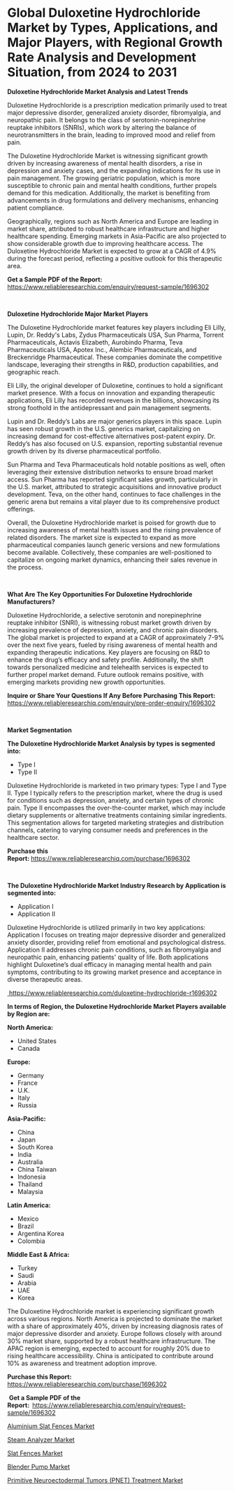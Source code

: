 <p><h1>Global Duloxetine Hydrochloride Market by Types, Applications, and Major Players, with Regional Growth Rate Analysis and Development Situation, from 2024 to 2031</h1></p><p><strong>Duloxetine Hydrochloride Market Analysis and Latest Trends</strong></p>
<p><p>Duloxetine Hydrochloride is a prescription medication primarily used to treat major depressive disorder, generalized anxiety disorder, fibromyalgia, and neuropathic pain. It belongs to the class of serotonin-norepinephrine reuptake inhibitors (SNRIs), which work by altering the balance of neurotransmitters in the brain, leading to improved mood and relief from pain.</p><p>The Duloxetine Hydrochloride Market is witnessing significant growth driven by increasing awareness of mental health disorders, a rise in depression and anxiety cases, and the expanding indications for its use in pain management. The growing geriatric population, which is more susceptible to chronic pain and mental health conditions, further propels demand for this medication. Additionally, the market is benefiting from advancements in drug formulations and delivery mechanisms, enhancing patient compliance.</p><p>Geographically, regions such as North America and Europe are leading in market share, attributed to robust healthcare infrastructure and higher healthcare spending. Emerging markets in Asia-Pacific are also projected to show considerable growth due to improving healthcare access. The Duloxetine Hydrochloride Market is expected to grow at a CAGR of 4.9% during the forecast period, reflecting a positive outlook for this therapeutic area.</p></p>
<p><strong>Get a Sample PDF of the Report:&nbsp;</strong> <a href="https://www.reliableresearchiq.com/enquiry/request-sample/1696302?utm_campaign=123&utm_medium=2&utm_source=Github&utm_content=ia&utm_term=20102024&utm_id=duloxetine-hydrochloride">https://www.reliableresearchiq.com/enquiry/request-sample/1696302</a></p>
<p>&nbsp;</p>
<p><strong>Duloxetine Hydrochloride Major Market Players</strong></p>
<p><p>The Duloxetine Hydrochloride market features key players including Eli Lilly, Lupin, Dr. Reddy's Labs, Zydus Pharmaceuticals USA, Sun Pharma, Torrent Pharmaceuticals, Actavis Elizabeth, Aurobindo Pharma, Teva Pharmaceuticals USA, Apotex Inc., Alembic Pharmaceuticals, and Breckenridge Pharmaceutical. These companies dominate the competitive landscape, leveraging their strengths in R&D, production capabilities, and geographic reach.</p><p>Eli Lilly, the original developer of Duloxetine, continues to hold a significant market presence. With a focus on innovation and expanding therapeutic applications, Eli Lilly has recorded revenues in the billions, showcasing its strong foothold in the antidepressant and pain management segments.</p><p>Lupin and Dr. Reddy’s Labs are major generics players in this space. Lupin has seen robust growth in the U.S. generics market, capitalizing on increasing demand for cost-effective alternatives post-patent expiry. Dr. Reddy’s has also focused on U.S. expansion, reporting substantial revenue growth driven by its diverse pharmaceutical portfolio.</p><p>Sun Pharma and Teva Pharmaceuticals hold notable positions as well, often leveraging their extensive distribution networks to ensure broad market access. Sun Pharma has reported significant sales growth, particularly in the U.S. market, attributed to strategic acquisitions and innovative product development. Teva, on the other hand, continues to face challenges in the generic arena but remains a vital player due to its comprehensive product offerings.</p><p>Overall, the Duloxetine Hydrochloride market is poised for growth due to increasing awareness of mental health issues and the rising prevalence of related disorders. The market size is expected to expand as more pharmaceutical companies launch generic versions and new formulations become available. Collectively, these companies are well-positioned to capitalize on ongoing market dynamics, enhancing their sales revenue in the process.</p></p>
<p>&nbsp;</p>
<p><strong>What Are The Key Opportunities For Duloxetine Hydrochloride Manufacturers?</strong></p>
<p><p>Duloxetine Hydrochloride, a selective serotonin and norepinephrine reuptake inhibitor (SNRI), is witnessing robust market growth driven by increasing prevalence of depression, anxiety, and chronic pain disorders. The global market is projected to expand at a CAGR of approximately 7-9% over the next five years, fueled by rising awareness of mental health and expanding therapeutic indications. Key players are focusing on R&D to enhance the drug’s efficacy and safety profile. Additionally, the shift towards personalized medicine and telehealth services is expected to further propel market demand. Future outlook remains positive, with emerging markets providing new growth opportunities.</p></p>
<p><strong>Inquire or Share Your Questions If Any Before Purchasing This Report:</strong> <a href="https://www.reliableresearchiq.com/enquiry/pre-order-enquiry/1696302?utm_campaign=123&utm_medium=2&utm_source=Github&utm_content=ia&utm_term=20102024&utm_id=duloxetine-hydrochloride">https://www.reliableresearchiq.com/enquiry/pre-order-enquiry/1696302</a></p>
<p>&nbsp;</p>
<p><strong>Market Segmentation</strong></p>
<p><strong>The Duloxetine Hydrochloride Market Analysis by types is segmented into:</strong></p>
<p><ul><li>Type I</li><li>Type II</li></ul></p>
<p><p>Duloxetine Hydrochloride is marketed in two primary types: Type I and Type II. Type I typically refers to the prescription market, where the drug is used for conditions such as depression, anxiety, and certain types of chronic pain. Type II encompasses the over-the-counter market, which may include dietary supplements or alternative treatments containing similar ingredients. This segmentation allows for targeted marketing strategies and distribution channels, catering to varying consumer needs and preferences in the healthcare sector.</p></p>
<p><strong>Purchase this Report:&nbsp;</strong><a href="https://www.reliableresearchiq.com/purchase/1696302?utm_campaign=123&utm_medium=2&utm_source=Github&utm_content=ia&utm_term=20102024&utm_id=duloxetine-hydrochloride">https://www.reliableresearchiq.com/purchase/1696302</a></p>
<p>&nbsp;</p>
<p><strong>The Duloxetine Hydrochloride Market Industry Research by Application is segmented into:</strong></p>
<p><ul><li>Application I</li><li>Application II</li></ul></p>
<p><p>Duloxetine Hydrochloride is utilized primarily in two key applications: Application I focuses on treating major depressive disorder and generalized anxiety disorder, providing relief from emotional and psychological distress. Application II addresses chronic pain conditions, such as fibromyalgia and neuropathic pain, enhancing patients' quality of life. Both applications highlight Duloxetine’s dual efficacy in managing mental health and pain symptoms, contributing to its growing market presence and acceptance in diverse therapeutic areas.</p></p>
<p><a href="https://www.reliableresearchiq.com/duloxetine-hydrochloride-r1696302?utm_campaign=123&utm_medium=2&utm_source=Github&utm_content=ia&utm_term=20102024&utm_id=duloxetine-hydrochloride">&nbsp;https://www.reliableresearchiq.com/duloxetine-hydrochloride-r1696302</a></p>
<p><strong>In terms of Region, the Duloxetine Hydrochloride Market Players available by Region are:</strong></p>
<p>
    <p> <strong> North America: </strong>
        <ul>
            <li>United States</li>
            <li>Canada</li>
        </ul>
        </p> 
    <p> <strong> Europe: </strong>
        <ul>
            <li>Germany</li>
            <li>France</li>
            <li>U.K.</li>
            <li>Italy</li>
            <li>Russia</li>
        </ul>
        </p> 
    <p> <strong> Asia-Pacific: </strong>
        <ul>
            <li>China</li>
            <li>Japan</li>
            <li>South Korea</li>
            <li>India</li>
            <li>Australia</li>
            <li>China Taiwan</li>
            <li>Indonesia</li>
            <li>Thailand</li>
            <li>Malaysia</li>
        </ul>
        </p> 
    <p> <strong> Latin America: </strong>
        <ul>
            <li>Mexico</li>
            <li>Brazil</li>
            <li>Argentina Korea</li>
            <li>Colombia</li>
        </ul>
        </p> 
    <p> <strong> Middle East & Africa: </strong>
        <ul>
            <li>Turkey</li>
            <li>Saudi</li>
            <li>Arabia</li>
            <li>UAE</li>
            <li>Korea</li>
        </ul>
    </p>
    </p>
<p><p>The Duloxetine Hydrochloride market is experiencing significant growth across various regions. North America is projected to dominate the market with a share of approximately 40%, driven by increasing diagnosis rates of major depressive disorder and anxiety. Europe follows closely with around 30% market share, supported by a robust healthcare infrastructure. The APAC region is emerging, expected to account for roughly 20% due to rising healthcare accessibility. China is anticipated to contribute around 10% as awareness and treatment adoption improve.</p></p>
<p><strong>Purchase this Report: </strong><a href="https://www.reliableresearchiq.com/purchase/1696302?utm_campaign=123&utm_medium=2&utm_source=Github&utm_content=ia&utm_term=20102024&utm_id=duloxetine-hydrochloride">https://www.reliableresearchiq.com/purchase/1696302</a></p>
<p>&nbsp;<strong>Get a Sample PDF of the Report:&nbsp;&nbsp;</strong><a href="https://www.reliableresearchiq.com/enquiry/request-sample/1696302?utm_campaign=123&utm_medium=2&utm_source=Github&utm_content=ia&utm_term=20102024&utm_id=duloxetine-hydrochloride">https://www.reliableresearchiq.com/enquiry/request-sample/1696302</a></p>
<p><strong></strong></p>
<p><p><a href="https://issuu.com/reportprime-2/docs/aluminium-slat-fences-market-size-2_c3614bb53f7018?utm_campaign=123&utm_medium=2&utm_source=Github&utm_content=ia&utm_term=20102024&utm_id=duloxetine-hydrochloride">Aluminium Slat Fences Market</a></p><p><a href="https://www.linkedin.com/pulse/steam-analyzer-spectrum-usage-patterns-sector-evolution-2024-2031-upxqc?utm_campaign=123&utm_medium=2&utm_source=Github&utm_content=ia&utm_term=20102024&utm_id=duloxetine-hydrochloride">Steam Analyzer Market</a></p><p><a href="https://issuu.com/reportprime-2/docs/slat-fences-market-size-2030.pptx_2c2d9856a4d0eb?utm_campaign=123&utm_medium=2&utm_source=Github&utm_content=ia&utm_term=20102024&utm_id=duloxetine-hydrochloride">Slat Fences Market</a></p><p><a href="https://www.linkedin.com/pulse/strategic-market-insights-navigating-global-blender-pump-landscape-tluyc?utm_campaign=123&utm_medium=2&utm_source=Github&utm_content=ia&utm_term=20102024&utm_id=duloxetine-hydrochloride">Blender Pump Market</a></p><p><a href="https://github.com/padencrooks0o/Market-Research-Report-List-1/blob/main/primitive-neuroectodermal-tumors-pnet-treatment-market.md?utm_campaign=123&utm_medium=2&utm_source=Github&utm_content=ia&utm_term=20102024&utm_id=duloxetine-hydrochloride">Primitive Neuroectodermal Tumors (PNET) Treatment Market</a></p></p>